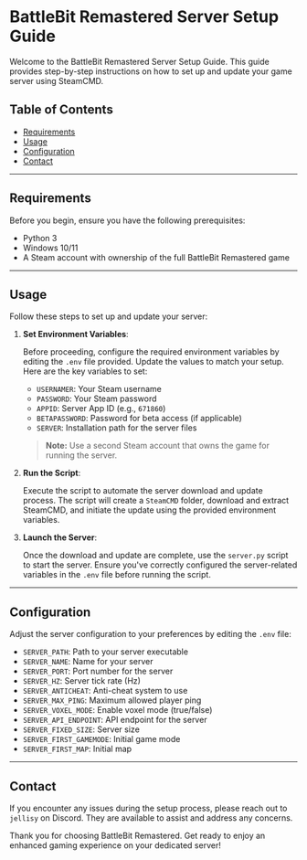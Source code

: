 # BattleBit Remastered Server Setup Guide

Welcome to the BattleBit Remastered Server Setup Guide. This guide provides step-by-step instructions on how to set up and update your game server using SteamCMD.

## Table of Contents
- [Requirements](#requirements)
- [Usage](#usage)
- [Configuration](#configuration)
- [Contact](#contact)

---

## Requirements

Before you begin, ensure you have the following prerequisites:

- Python 3
- Windows 10/11
- A Steam account with ownership of the full BattleBit Remastered game

---

## Usage

Follow these steps to set up and update your server:

1. **Set Environment Variables**:

   Before proceeding, configure the required environment variables by editing the `.env` file provided. Update the values to match your setup. Here are the key variables to set:

   - `USERNAMER`: Your Steam username
   - `PASSWORD`: Your Steam password
   - `APPID`: Server App ID (e.g., `671860`)
   - `BETAPASSWORD`: Password for beta access (if applicable)
   - `SERVER`: Installation path for the server files

   > **Note:** Use a second Steam account that owns the game for running the server.

2. **Run the Script**:

   Execute the script to automate the server download and update process. The script will create a `SteamCMD` folder, download and extract SteamCMD, and initiate the update using the provided environment variables.

3. **Launch the Server**:

   Once the download and update are complete, use the `server.py` script to start the server. Ensure you've correctly configured the server-related variables in the `.env` file before running the script.

---

## Configuration

Adjust the server configuration to your preferences by editing the `.env` file:

- `SERVER_PATH`: Path to your server executable
- `SERVER_NAME`: Name for your server
- `SERVER_PORT`: Port number for the server
- `SERVER_HZ`: Server tick rate (Hz)
- `SERVER_ANTICHEAT`: Anti-cheat system to use
- `SERVER_MAX_PING`: Maximum allowed player ping
- `SERVER_VOXEL_MODE`: Enable voxel mode (true/false)
- `SERVER_API_ENDPOINT`: API endpoint for the server
- `SERVER_FIXED_SIZE`: Server size
- `SERVER_FIRST_GAMEMODE`: Initial game mode
- `SERVER_FIRST_MAP`: Initial map

---

## Contact

If you encounter any issues during the setup process, please reach out to `jellisy` on Discord. They are available to assist and address any concerns.

Thank you for choosing BattleBit Remastered. Get ready to enjoy an enhanced gaming experience on your dedicated server!
